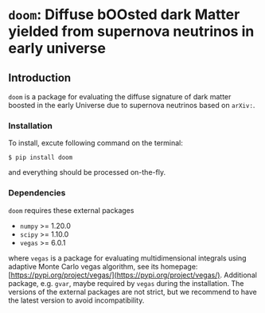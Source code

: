 # `doom`: **D**iffuse b**OO**sted dark **M**atter yielded from supernova neutrinos in early universe

## Introduction

`doom` is a package for evaluating the diffuse signature of dark matter boosted in the early Universe due to supernova neutrinos based on `arXiv:`.

### Installation

To install, excute following command on the terminal:

    $ pip install doom

and everything should be processed on-the-fly.

### Dependencies

`doom` requires these external packages

- `numpy` >= 1.20.0
- `scipy` >= 1.10.0
- `vegas` >= 6.0.1

where `vegas` is a package for evaluating multidimensional integrals using adaptive Monte Carlo vegas algorithm, see its homepage: [https://pypi.org/project/vegas/](https://pypi.org/project/vegas/). Additional package, e.g. `gvar`, maybe required by `vegas` during the installation.
The versions of the external packages are not strict, but we recommend to have the latest version to avoid incompatibility. 
